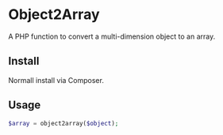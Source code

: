 # Object2Array

A PHP function to convert a multi-dimension object to an array.

## Install

Normall install via Composer.

## Usage

```php
$array = object2array($object);
```